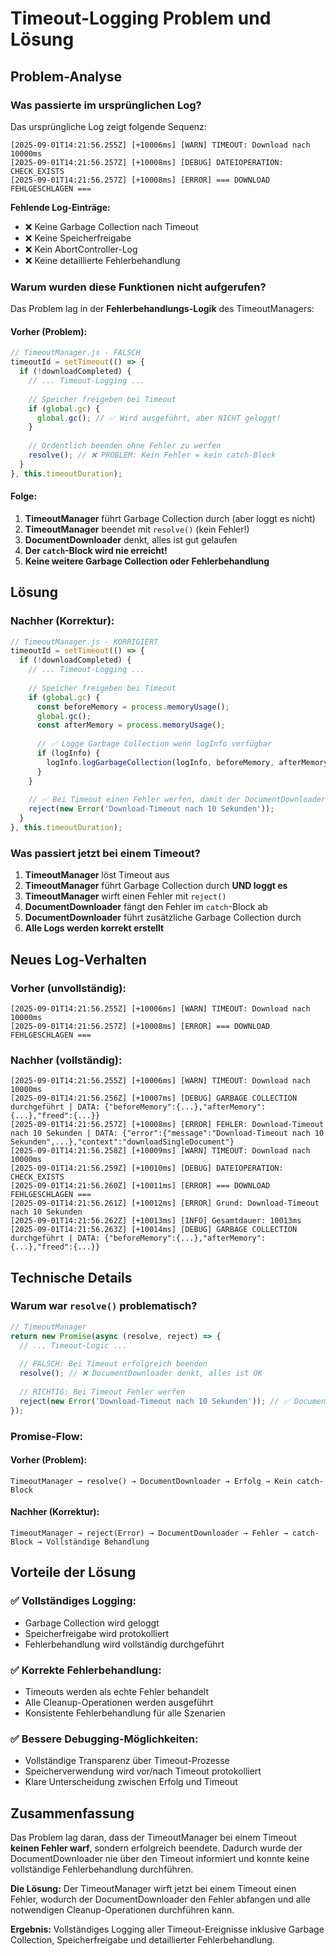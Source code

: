 # Timeout-Logging Problem und Lösung

## Problem-Analyse

### Was passierte im ursprünglichen Log?

Das ursprüngliche Log zeigt folgende Sequenz:

```
[2025-09-01T14:21:56.255Z] [+10006ms] [WARN] TIMEOUT: Download nach 10000ms
[2025-09-01T14:21:56.257Z] [+10008ms] [DEBUG] DATEIOPERATION: CHECK_EXISTS
[2025-09-01T14:21:56.257Z] [+10008ms] [ERROR] === DOWNLOAD FEHLGESCHLAGEN ===
```

**Fehlende Log-Einträge:**
- ❌ Keine Garbage Collection nach Timeout
- ❌ Keine Speicherfreigabe
- ❌ Kein AbortController-Log
- ❌ Keine detaillierte Fehlerbehandlung

### Warum wurden diese Funktionen nicht aufgerufen?

Das Problem lag in der **Fehlerbehandlungs-Logik** des TimeoutManagers:

#### Vorher (Problem):
```javascript
// TimeoutManager.js - FALSCH
timeoutId = setTimeout(() => {
  if (!downloadCompleted) {
    // ... Timeout-Logging ...
    
    // Speicher freigeben bei Timeout
    if (global.gc) {
      global.gc(); // ✅ Wird ausgeführt, aber NICHT geloggt!
    }
    
    // Ordentlich beenden ohne Fehler zu werfen
    resolve(); // ❌ PROBLEM: Kein Fehler = kein catch-Block
  }
}, this.timeoutDuration);
```

#### Folge:
1. **TimeoutManager** führt Garbage Collection durch (aber loggt es nicht)
2. **TimeoutManager** beendet mit `resolve()` (kein Fehler!)
3. **DocumentDownloader** denkt, alles ist gut gelaufen
4. **Der `catch`-Block wird nie erreicht!**
5. **Keine weitere Garbage Collection oder Fehlerbehandlung**

## Lösung

### Nachher (Korrektur):
```javascript
// TimeoutManager.js - KORRIGIERT
timeoutId = setTimeout(() => {
  if (!downloadCompleted) {
    // ... Timeout-Logging ...
    
    // Speicher freigeben bei Timeout
    if (global.gc) {
      const beforeMemory = process.memoryUsage();
      global.gc();
      const afterMemory = process.memoryUsage();
      
      // ✅ Logge Garbage Collection wenn logInfo verfügbar
      if (logInfo) {
        logInfo.logGarbageCollection(logInfo, beforeMemory, afterMemory);
      }
    }
    
    // ✅ Bei Timeout einen Fehler werfen, damit der DocumentDownloader das abfangen kann
    reject(new Error('Download-Timeout nach 10 Sekunden'));
  }
}, this.timeoutDuration);
```

### Was passiert jetzt bei einem Timeout?

1. **TimeoutManager** löst Timeout aus
2. **TimeoutManager** führt Garbage Collection durch **UND loggt es**
3. **TimeoutManager** wirft einen Fehler mit `reject()`
4. **DocumentDownloader** fängt den Fehler im `catch`-Block ab
5. **DocumentDownloader** führt zusätzliche Garbage Collection durch
6. **Alle Logs werden korrekt erstellt**

## Neues Log-Verhalten

### Vorher (unvollständig):
```
[2025-09-01T14:21:56.255Z] [+10006ms] [WARN] TIMEOUT: Download nach 10000ms
[2025-09-01T14:21:56.257Z] [+10008ms] [ERROR] === DOWNLOAD FEHLGESCHLAGEN ===
```

### Nachher (vollständig):
```
[2025-09-01T14:21:56.255Z] [+10006ms] [WARN] TIMEOUT: Download nach 10000ms
[2025-09-01T14:21:56.256Z] [+10007ms] [DEBUG] GARBAGE COLLECTION durchgeführt | DATA: {"beforeMemory":{...},"afterMemory":{...},"freed":{...}}
[2025-09-01T14:21:56.257Z] [+10008ms] [ERROR] FEHLER: Download-Timeout nach 10 Sekunden | DATA: {"error":{"message":"Download-Timeout nach 10 Sekunden",...},"context":"downloadSingleDocument"}
[2025-09-01T14:21:56.258Z] [+10009ms] [WARN] TIMEOUT: Download nach 10000ms
[2025-09-01T14:21:56.259Z] [+10010ms] [DEBUG] DATEIOPERATION: CHECK_EXISTS
[2025-09-01T14:21:56.260Z] [+10011ms] [ERROR] === DOWNLOAD FEHLGESCHLAGEN ===
[2025-09-01T14:21:56.261Z] [+10012ms] [ERROR] Grund: Download-Timeout nach 10 Sekunden
[2025-09-01T14:21:56.262Z] [+10013ms] [INFO] Gesamtdauer: 10013ms
[2025-09-01T14:21:56.263Z] [+10014ms] [DEBUG] GARBAGE COLLECTION durchgeführt | DATA: {"beforeMemory":{...},"afterMemory":{...},"freed":{...}}
```

## Technische Details

### Warum war `resolve()` problematisch?

```javascript
// TimeoutManager
return new Promise(async (resolve, reject) => {
  // ... Timeout-Logic ...
  
  // FALSCH: Bei Timeout erfolgreich beenden
  resolve(); // ❌ DocumentDownloader denkt, alles ist OK
  
  // RICHTIG: Bei Timeout Fehler werfen
  reject(new Error('Download-Timeout nach 10 Sekunden')); // ✅ DocumentDownloader fängt Fehler ab
});
```

### Promise-Flow:

#### Vorher (Problem):
```
TimeoutManager → resolve() → DocumentDownloader → Erfolg → Kein catch-Block
```

#### Nachher (Korrektur):
```
TimeoutManager → reject(Error) → DocumentDownloader → Fehler → catch-Block → Vollständige Behandlung
```

## Vorteile der Lösung

### ✅ **Vollständiges Logging:**
- Garbage Collection wird geloggt
- Speicherfreigabe wird protokolliert
- Fehlerbehandlung wird vollständig durchgeführt

### ✅ **Korrekte Fehlerbehandlung:**
- Timeouts werden als echte Fehler behandelt
- Alle Cleanup-Operationen werden ausgeführt
- Konsistente Fehlerbehandlung für alle Szenarien

### ✅ **Bessere Debugging-Möglichkeiten:**
- Vollständige Transparenz über Timeout-Prozesse
- Speicherverwendung wird vor/nach Timeout protokolliert
- Klare Unterscheidung zwischen Erfolg und Timeout

## Zusammenfassung

Das Problem lag daran, dass der TimeoutManager bei einem Timeout **keinen Fehler warf**, sondern erfolgreich beendete. Dadurch wurde der DocumentDownloader nie über den Timeout informiert und konnte keine vollständige Fehlerbehandlung durchführen.

**Die Lösung:** Der TimeoutManager wirft jetzt bei einem Timeout einen Fehler, wodurch der DocumentDownloader den Fehler abfangen und alle notwendigen Cleanup-Operationen durchführen kann.

**Ergebnis:** Vollständiges Logging aller Timeout-Ereignisse inklusive Garbage Collection, Speicherfreigabe und detaillierter Fehlerbehandlung.

